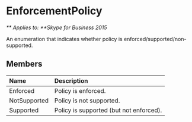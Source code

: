 
# EnforcementPolicy


_** Applies to: **Skype for Business 2015_

An enumeration that indicates whether policy is enforced/supported/non-supported.

## Members



| <strong>Name</strong> | <strong>Description</strong>            |
|:----------------------|:----------------------------------------|
| Enforced              | Policy is enforced.                     |
| NotSupported          | Policy is not supported.                |
| Supported             | Policy is supported (but not enforced). |

